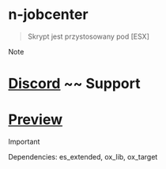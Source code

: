 # n-jobcenter
> Skrypt jest przystosowany pod [ESX]

> [!NOTE]
> # [Discord](https://discord.gg/V8DtNejqKc)  ~~ Support
> # [Preview]()

> [!IMPORTANT]
> Dependencies:
> es_extended,
> ox_lib,
> ox_target
